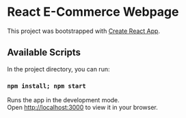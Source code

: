 # React E-Commerce Webpage

This project was bootstrapped with [Create React App](https://github.com/facebook/create-react-app).

## Available Scripts

In the project directory, you can run:

### `npm install; npm start`

Runs the app in the development mode.\
Open [http://localhost:3000](http://localhost:3000) to view it in your browser.

